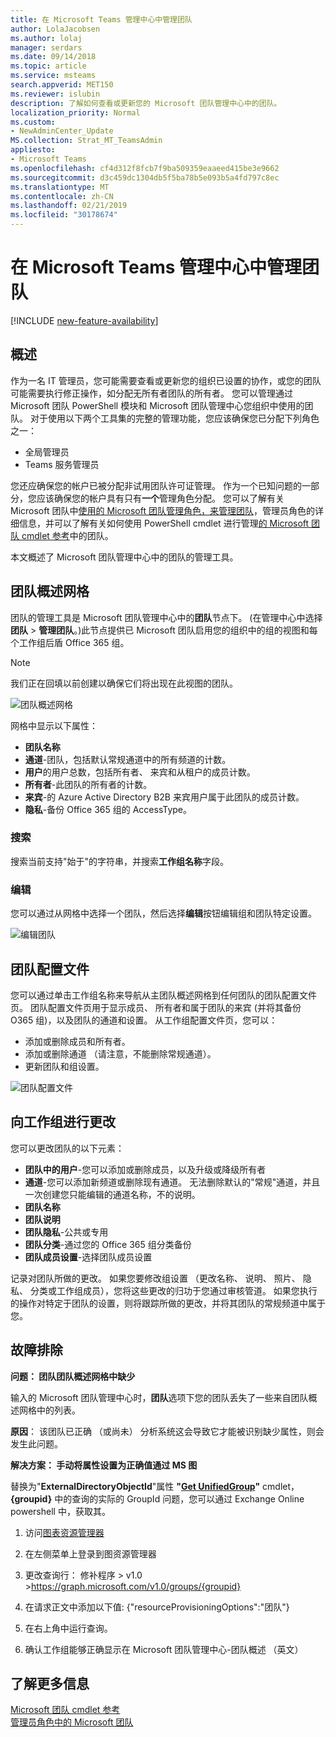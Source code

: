 ```yaml
---
title: 在 Microsoft Teams 管理中心中管理团队
author: LolaJacobsen
ms.author: lolaj
manager: serdars
ms.date: 09/14/2018
ms.topic: article
ms.service: msteams
search.appverid: MET150
ms.reviewer: islubin
description: 了解如何查看或更新您的 Microsoft 团队管理中心中的团队。
localization_priority: Normal
ms.custom:
- NewAdminCenter_Update
MS.collection: Strat_MT_TeamsAdmin
appliesto:
- Microsoft Teams
ms.openlocfilehash: cf4d312f8fcb7f9ba509359eaaeed415be3e9662
ms.sourcegitcommit: d3c459dc1304db5f5ba78b5e093b5a4fd797c8ec
ms.translationtype: MT
ms.contentlocale: zh-CN
ms.lasthandoff: 02/21/2019
ms.locfileid: "30178674"
---
```

<a name="manage-teams-in-the-microsoft-teams-admin-center"></a>在 Microsoft Teams 管理中心中管理团队
==========================================

[!INCLUDE [new-feature-availability](includes/new-feature-availability.md)]

## <a name="overview"></a>概述

作为一名 IT 管理员，您可能需要查看或更新您的组织已设置的协作，或您的团队可能需要执行修正操作，如分配无所有者团队的所有者。 您可以管理通过 Microsoft 团队 PowerShell 模块和 Microsoft 团队管理中心您组织中使用的团队。 对于使用以下两个工具集的完整的管理功能，您应该确保您已分配下列角色之一：

- 全局管理员
- Teams 服务管理员

您还应确保您的帐户已被分配非试用团队许可证管理。 作为一个已知问题的一部分，您应该确保您的帐户具有只有**一个**管理角色分配。  您可以了解有关 Microsoft 团队中[使用的 Microsoft 团队管理角色，来管理团队](using-admin-roles.md)，管理员角色的详细信息，并可以了解有关如何使用 PowerShell cmdlet 进行管理[的 Microsoft 团队 cmdlet 参考](https://docs.microsoft.com/powershell/teams/?view=teams-ps)中的团队。  

本文概述了 Microsoft 团队管理中心中的团队的管理工具。

## <a name="teams-overview-grid"></a>团队概述网格

团队的管理工具是 Microsoft 团队管理中心中的**团队**节点下。 (在管理中心中选择**团队** > **管理团队**。)此节点提供已 Microsoft 团队启用您的组织中的组的视图和每个工作组后盾 Office 365 组。

> [!NOTE]
> 我们正在回填以前创建以确保它们将出现在此视图的团队。

![团队概述网格](media/manage-teams-in-modern-portal-image1.png)  

网格中显示以下属性：

- **团队名称**
- **通道**-团队，包括默认常规通道中的所有频道的计数。
- **用户**的用户总数，包括所有者、 来宾和从租户的成员计数。
- **所有者**-此团队的所有者的计数。
- **来宾**-的 Azure Active Directory B2B 来宾用户属于此团队的成员计数。
- **隐私**-备份 Office 365 组的 AccessType。

### <a name="search"></a>搜索

搜索当前支持"始于"的字符串，并搜索**工作组名称**字段。

### <a name="edit"></a>编辑

您可以通过从网格中选择一个团队，然后选择**编辑**按钮编辑组和团队特定设置。

![编辑团队](media/manage-teams-in-modern-portal-image2.png)

## <a name="team-profile"></a>团队配置文件

您可以通过单击工作组名称来导航从主团队概述网格到任何团队的团队配置文件页。 团队配置文件页用于显示成员、 所有者和属于团队的来宾 (并将其备份 O365 组)，以及团队的通道和设置。 从工作组配置文件页，您可以：

- 添加或删除成员和所有者。
- 添加或删除通道 （请注意，不能删除常规通道）。
- 更新团队和组设置。
 
![团队配置文件](media/manage-teams-in-modern-portal-image3.png)

## <a name="making-changes-to-teams"></a>向工作组进行更改

您可以更改团队的以下元素：
- **团队中的用户**-您可以添加或删除成员，以及升级或降级所有者
- **通道**-您可以添加新频道或删除现有通道。  无法删除默认的"常规"通道，并且一次创建您只能编辑的通道名称，不的说明。
- **团队名称**
- **团队说明**
- **团队隐私**-公共或专用
- **团队分类**-通过您的 Office 365 组分类备份
- **团队成员设置**-选择团队成员设置


记录对团队所做的更改。 如果您要修改组设置 （更改名称、 说明、 照片、 隐私、 分类或工作组成员），您将这些更改的归功于您通过审核管道。 如果您执行的操作对特定于团队的设置，则将跟踪所做的更改，并将其团队的常规频道中属于您。

## <a name="troubleshooting"></a>故障排除

**问题： 团队团队概述网格中缺少**

输入的 Microsoft 团队管理中心时，**团队**选项下您的团队丢失了一些来自团队概述网格中的列表。

**原因**： 该团队已正确 （或尚未） 分析系统这会导致它才能被识别缺少属性，则会发生此问题。

**解决方案： 手动将属性设置为正确值通过 MS 图**

替换为"**ExternalDirectoryObjectId**"属性 **"[Get UnifiedGroup](https://docs.microsoft.com/en-us/powershell/module/exchange/users-and-groups/get-unifiedgroup?view=exchange-ps)"** cmdlet， **{groupid}** 中的查询的实际的 GroupId 问题，您可以通过 Exchange Online powershell 中，获取其。

1. 访问[图表资源管理器](https://developer.microsoft.com/en-us/graph/graph-explorer)

2. 在左侧菜单上登录到图资源管理器

3. 更改查询行： 修补程序 > v1.0 >https://graph.microsoft.com/v1.0/groups/{groupid}

4. 在请求正文中添加以下值: {"resourceProvisioningOptions":"团队"}

5. 在右上角中运行查询。

6. 确认工作组能够正确显示在 Microsoft 团队管理中心-团队概述 （英文）


## <a name="learn-more"></a>了解更多信息

[Microsoft 团队 cmdlet 参考](https://docs.microsoft.com/powershell/teams/?view=teams-ps)  
[管理员角色中的 Microsoft 团队](using-admin-roles.md)
<!--
[Plan for Teams Lifecycle Management](plan-for-teams-lifecycle-management.md)
-->

